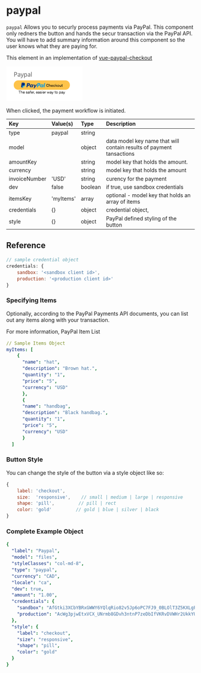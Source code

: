 # paypal

`paypal` Allows you to securly process payments via PayPal. This component only redners the button and hands the secur transaction via the PayPal API. You will have to add summary information around this component so the user knows what they are paying for.

This element in an implementation of [vue-paypal-checkout](https://github.com/khoanguyen96/vue-paypal-checkout)

![](../../../.gitbook/assets/screen-shot-2017-11-10-at-1.12.57-pm.png)

When clicked, the payment workflow is initiated.

| Key | Value\(s\) | Type | Description |
| :--- | :--- | :--- | :--- |
| type | paypal | string |  |
| model |  | object | data model key name that will contain results of payment tansactions |
| amountKey |  | string | model key that holds the amount. |
| currency |  | string | model key that holds the amount |
| invoiceNumber | 'USD' | string | curency for the payment |
| dev | false | boolean | if true, use sandbox credentials |
| itemsKey | 'myItems' | array | optional - model key that holds an array of items |
| credentials | {} | object | credential object, |
| style | {} | object | PayPal defined styling of the button |

## Reference

```javascript
// sample credential object
credentials: {
    sandbox: '<sandbox client id>',
    production: '<production client id>'
}
```

### Specifying Items

Optionally, according to the PayPal Payments API documents, you can list out any items along with your transaction.

For more information, PayPal Item List

```yaml
// Sample Items Object
myItems: [
    {
      "name": "hat",
      "description": "Brown hat.",
      "quantity": "1",
      "price": "5",
      "currency": "USD"
      },
      {
      "name": "handbag",
      "description": "Black handbag.",
      "quantity": "1",
      "price": "5",
      "currency": "USD"
      }
  ]
```

### Button Style

You can change the style of the button via a style object like so:

```javascript
{
    label: 'checkout',
    size:  'responsive',    // small | medium | large | responsive
    shape: 'pill',         // pill | rect
    color: 'gold'         // gold | blue | silver | black
}
```

### Complete Example Object

```yaml
{
  "label": "Paypal",
  "model": "files",
  "styleClasses": "col-md-8",
  "type": "paypal",
  "currency": "CAD",
  "locale": "ca",
  "dev": true,
  "amount": "1.00",
  "credentials": {
    "sandbox": "AfGtki3XCbYBRxGWWY6YQlqRio82v5Jp6oPC7FJ9_0BLOlT3Z5KXLgPVmVGoCtZQTDuaYhrCM7ez3P9g",
    "production": "AcWg3pjwEtxVCX_UNrmb8GDvh3ntnP7zeDbIfVKRvDVWHr2UkkYUM9ze0r4-H4HkhzGtBEXE21iFsmg2"
  },
  "style": {
    "label": "checkout",
    "size": "responsive",
    "shape": "pill",
    "color": "gold"
  }
}
```

